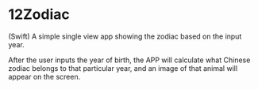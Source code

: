 # 12Zodiac
(Swift) A simple single view app showing the zodiac based on the input year.

After the user inputs the year of birth, the APP will calculate what Chinese zodiac belongs to that particular year, and an image 
of that animal will appear on the screen.

